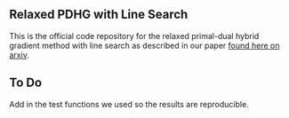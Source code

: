 ## Relaxed PDHG with Line Search
This is the official code repository for the relaxed primal-dual hybrid gradient method with line search as described in our paper [found here on arxiv](https://arxiv.org/abs/2503.17575).

## To Do
Add in the test functions we used so the results are reproducible.